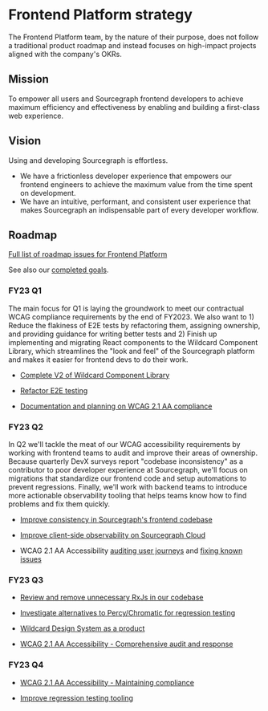 # Frontend Platform strategy

The Frontend Platform team, by the nature of their purpose, does not follow a traditional product roadmap and instead focuses on high-impact projects aligned with the company's OKRs.

## Mission

To empower all users and Sourcegraph frontend developers to achieve maximum efficiency and effectiveness by enabling and building a first-class web experience.

## Vision

Using and developing Sourcegraph is effortless.

- We have a frictionless developer experience that empowers our frontend engineers to achieve the maximum value from the time spent on development.
- We have an intuitive, performant, and consistent user experience that makes Sourcegraph an indispensable part of every developer workflow.

## Roadmap

[Full list of roadmap issues for Frontend Platform](https://github.com/orgs/sourcegraph/projects/214/views/21?filterQuery=label%3A%22team%2Ffrontend-platform%22)

See also our [completed goals](../../../../departments/product-engineering/engineering/enablement/frontend-platform/goals_completed.md).

### FY23 Q1

The main focus for Q1 is laying the groundwork to meet our contractual WCAG compliance requirements by the end of FY2023. We also want to 1) Reduce the flakiness of E2E tests by refactoring them, assigning ownership, and providing guidance for writing better tests and 2) Finish up implementing and migrating React components to the Wildcard Component Library, which streamlines the "look and feel" of the Sourcegraph platform and makes it easier for frontend devs to do their work.

- [Complete V2 of Wildcard Component Library](https://github.com/sourcegraph/sourcegraph/issues/31204)

- [Refactor E2E testing](https://github.com/sourcegraph/sourcegraph/issues/31206)

- [Documentation and planning on WCAG 2.1 AA compliance](https://github.com/sourcegraph/sourcegraph/issues/31200)

### FY23 Q2

In Q2 we'll tackle the meat of our WCAG accessibility requirements by working with frontend teams to audit and improve their areas of ownership. Because quarterly DevX surveys report "codebase inconsistency" as a contributor to poor developer experience at Sourcegraph, we'll focus on migrations that standardize our frontend code and setup automations to prevent regressions. Finally, we'll work with backend teams to introduce more actionable observability tooling that helps teams know how to find problems and fix them quickly.

- [Improve consistency in Sourcegraph's frontend codebase](https://github.com/sourcegraph/sourcegraph/issues/33123)

- [Improve client-side observability on Sourcegraph Cloud](https://github.com/sourcegraph/sourcegraph/issues/26570)

- WCAG 2.1 AA Accessibility [auditing user journeys](https://github.com/sourcegraph/sourcegraph/issues/31475) and [fixing known issues](https://github.com/sourcegraph/sourcegraph/issues/31476)

### FY23 Q3

- [Review and remove unnecessary RxJs in our codebase](https://github.com/sourcegraph/sourcegraph/issues/33124)

- [Investigate alternatives to Percy/Chromatic for regression testing](https://github.com/sourcegraph/sourcegraph/issues/33740)

- [Wildcard Design System as a product](https://github.com/sourcegraph/sourcegraph/issues/33747)

- [WCAG 2.1 AA Accessibility - Comprehensive audit and response](https://github.com/sourcegraph/sourcegraph/issues/33743)

### FY23 Q4

- [WCAG 2.1 AA Accessibility - Maintaining compliance](https://github.com/sourcegraph/sourcegraph/issues/33745)

- [Improve regression testing tooling](https://github.com/sourcegraph/sourcegraph/issues/33748)
